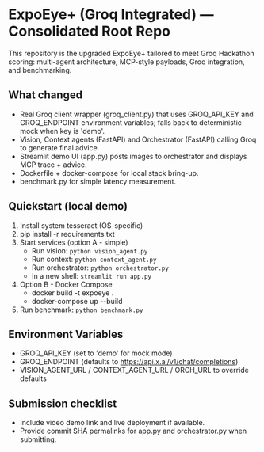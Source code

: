 # ExpoEye+ (Groq Integrated) — Consolidated Root Repo

This repository is the upgraded ExpoEye+ tailored to meet Groq Hackathon scoring: multi-agent architecture, MCP-style payloads, Groq integration, and benchmarking.

## What changed
- Real Groq client wrapper (groq_client.py) that uses GROQ_API_KEY and GROQ_ENDPOINT environment variables; falls back to deterministic mock when key is 'demo'.
- Vision, Context agents (FastAPI) and Orchestrator (FastAPI) calling Groq to generate final advice.
- Streamlit demo UI (app.py) posts images to orchestrator and displays MCP trace + advice.
- Dockerfile + docker-compose for local stack bring-up.
- benchmark.py for simple latency measurement.

## Quickstart (local demo)
1. Install system tesseract (OS-specific)
2. pip install -r requirements.txt
3. Start services (option A - simple)
   - Run vision: `python vision_agent.py`
   - Run context: `python context_agent.py`
   - Run orchestrator: `python orchestrator.py`
   - In a new shell: `streamlit run app.py`
4. Option B - Docker Compose
   - docker build -t expoeye .
   - docker-compose up --build
5. Run benchmark: `python benchmark.py`

## Environment Variables
- GROQ_API_KEY (set to 'demo' for mock mode)
- GROQ_ENDPOINT (defaults to https://api.x.ai/v1/chat/completions)
- VISION_AGENT_URL / CONTEXT_AGENT_URL / ORCH_URL to override defaults

## Submission checklist
- Include video demo link and live deployment if available.
- Provide commit SHA permalinks for app.py and orchestrator.py when submitting.
